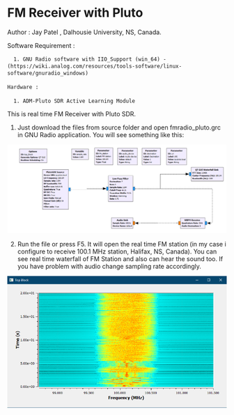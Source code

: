 # FM Receiver with Pluto

Author : Jay Patel , Dalhousie University, NS, Canada.

Software Requirement :

      1. GNU Radio software with IIO_Support (win_64) - (https://wiki.analog.com/resources/tools-software/linux-software/gnuradio_windows) 
      
    Hardware :
      
      1. ADM-Pluto SDR Active Learning Module

This is real time FM Receiver with Pluto SDR. 

1. Just download the files from source folder and open fmradio_pluto.grc in GNU Radio application. You will see something like this:

 <img src="images/fmradiopluto.PNG">

2. Run the file or press F5. It will open the real time FM station (in my case i configure to receive 100.1 MHz station, Halifax, NS, Canada). You can see real time waterfall of FM Station and also can hear the sound too. If you have problem with audio change sampling rate accordingly. 

 <img src="images/FMwaterfall.PNG">
